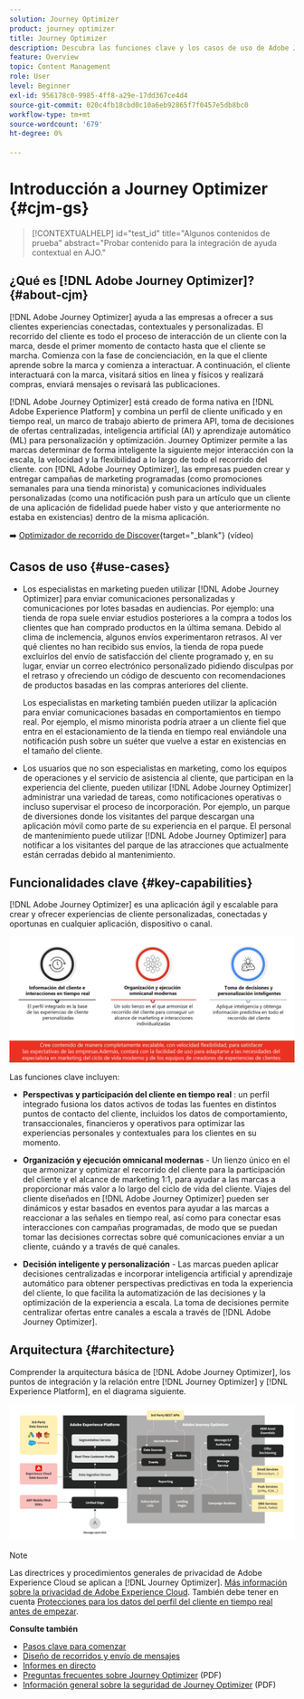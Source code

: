 ```yaml
---
solution: Journey Optimizer
product: journey optimizer
title: Journey Optimizer
description: Descubra las funciones clave y los casos de uso de Adobe Journey Optimizer
feature: Overview
topic: Content Management
role: User
level: Beginner
exl-id: 956178c0-9985-4ff8-a29e-17dd367ce4d4
source-git-commit: 020c4fb18cbd0c10a6eb92865f7f0457e5db8bc0
workflow-type: tm+mt
source-wordcount: '679'
ht-degree: 0%

---
```


# Introducción a Journey Optimizer {#cjm-gs}

>[!CONTEXTUALHELP]
>id="test_id"
>title="Algunos contenidos de prueba"
>abstract="Probar contenido para la integración de ayuda contextual en AJO."

## ¿Qué es [!DNL Adobe Journey Optimizer]?{#about-cjm}

[!DNL Adobe Journey Optimizer] ayuda a las empresas a ofrecer a sus clientes experiencias conectadas, contextuales y personalizadas. El recorrido del cliente es todo el proceso de interacción de un cliente con la marca, desde el primer momento de contacto hasta que el cliente se marcha. Comienza con la fase de concienciación, en la que el cliente aprende sobre la marca y comienza a interactuar. A continuación, el cliente interactuará con la marca, visitará sitios en línea y físicos y realizará compras, enviará mensajes o revisará las publicaciones.

[!DNL Adobe Journey Optimizer] está creado de forma nativa en [!DNL Adobe Experience Platform] y combina un perfil de cliente unificado y en tiempo real, un marco de trabajo abierto de primera API, toma de decisiones de ofertas centralizadas, inteligencia artificial (AI) y aprendizaje automático (ML) para personalización y optimización. Journey Optimizer permite a las marcas determinar de forma inteligente la siguiente mejor interacción con la escala, la velocidad y la flexibilidad a lo largo de todo el recorrido del cliente. con [!DNL Adobe Journey Optimizer], las empresas pueden crear y entregar campañas de marketing programadas (como promociones semanales para una tienda minorista) y comunicaciones individuales personalizadas (como una notificación push para un artículo que un cliente de una aplicación de fidelidad puede haber visto y que anteriormente no estaba en existencias) dentro de la misma aplicación.

➡️ [Optimizador de recorrido de Discover](https://experienceleague.adobe.com/docs/journey-optimizer-learn/tutorials/introduction-to-journey-optimizer/introduction.html){target=&quot;_blank&quot;} (vídeo)


## Casos de uso {#use-cases}

* Los especialistas en marketing pueden utilizar [!DNL Adobe Journey Optimizer] para enviar comunicaciones personalizadas y comunicaciones por lotes basadas en audiencias. Por ejemplo: una tienda de ropa suele enviar estudios posteriores a la compra a todos los clientes que han comprado productos en la última semana. Debido al clima de inclemencia, algunos envíos experimentaron retrasos. Al ver qué clientes no han recibido sus envíos, la tienda de ropa puede excluirlos del envío de satisfacción del cliente programado y, en su lugar, enviar un correo electrónico personalizado pidiendo disculpas por el retraso y ofreciendo un código de descuento con recomendaciones de productos basadas en las compras anteriores del cliente.

   Los especialistas en marketing también pueden utilizar la aplicación para enviar comunicaciones basadas en comportamientos en tiempo real. Por ejemplo, el mismo minorista podría atraer a un cliente fiel que entra en el estacionamiento de la tienda en tiempo real enviándole una notificación push sobre un suéter que vuelve a estar en existencias en el tamaño del cliente.

* Los usuarios que no son especialistas en marketing, como los equipos de operaciones y el servicio de asistencia al cliente, que participan en la experiencia del cliente, pueden utilizar [!DNL Adobe Journey Optimizer] administrar una variedad de tareas, como notificaciones operativas o incluso supervisar el proceso de incorporación. Por ejemplo, un parque de diversiones donde los visitantes del parque descargan una aplicación móvil como parte de su experiencia en el parque. El personal de mantenimiento puede utilizar [!DNL Adobe Journey Optimizer] para notificar a los visitantes del parque de las atracciones que actualmente están cerradas debido al mantenimiento.

## Funcionalidades clave {#key-capabilities}

[!DNL Adobe Journey Optimizer] es una aplicación ágil y escalable para crear y ofrecer experiencias de cliente personalizadas, conectadas y oportunas en cualquier aplicación, dispositivo o canal.

![](assets/ajo-capabilities.png)

Las funciones clave incluyen:

* **Perspectivas y participación del cliente en tiempo real** : un perfil integrado fusiona los datos activos de todas las fuentes en distintos puntos de contacto del cliente, incluidos los datos de comportamiento, transaccionales, financieros y operativos para optimizar las experiencias personales y contextuales para los clientes en su momento.

* **Organización y ejecución omnicanal modernas** - Un lienzo único en el que armonizar y optimizar el recorrido del cliente para la participación del cliente y el alcance de marketing 1:1, para ayudar a las marcas a proporcionar más valor a lo largo del ciclo de vida del cliente. Viajes del cliente diseñados en [!DNL Adobe Journey Optimizer] pueden ser dinámicos y estar basados en eventos para ayudar a las marcas a reaccionar a las señales en tiempo real, así como para conectar esas interacciones con campañas programadas, de modo que se puedan tomar las decisiones correctas sobre qué comunicaciones enviar a un cliente, cuándo y a través de qué canales.

* **Decisión inteligente y personalización** - Las marcas pueden aplicar decisiones centralizadas e incorporar inteligencia artificial y aprendizaje automático para obtener perspectivas predictivas en toda la experiencia del cliente, lo que facilita la automatización de las decisiones y la optimización de la experiencia a escala. La toma de decisiones permite centralizar ofertas entre canales a escala a través de [!DNL Adobe Journey Optimizer].

## Arquitectura {#architecture}

Comprender la arquitectura básica de [!DNL Adobe Journey Optimizer], los puntos de integración y la relación entre [!DNL Journey Optimizer] y [!DNL Experience Platform], en el diagrama siguiente.

![](assets/ajo-architecture.png)


>[!NOTE]
>
> Las directrices y procedimientos generales de privacidad de Adobe Experience Cloud se aplican a [!DNL Journey Optimizer]. [Más información sobre la privacidad de Adobe Experience Cloud](https://www.adobe.com/privacy/experience-cloud.html).
> También debe tener en cuenta [Protecciones para los datos del perfil del cliente en tiempo real antes de empezar](https://experienceleague.adobe.com/docs/experience-platform/profile/guardrails.html).


**Consulte también**

* [Pasos clave para comenzar](quick-start.md)
* [Diseño de recorridos y envío de mensajes](../building-journeys/journey-gs.md)
* [Informes en directo](../reports/live-report.md)
* [Preguntas frecuentes sobre Journey Optimizer](assets/do-not-localize/AJO-FAQ.pdf) (PDF)
* [Información general sobre la seguridad de Journey Optimizer](https://www.adobe.com/content/dam/cc/en/security/pdfs/AJO_SecurityOverview.pdf) (PDF)
